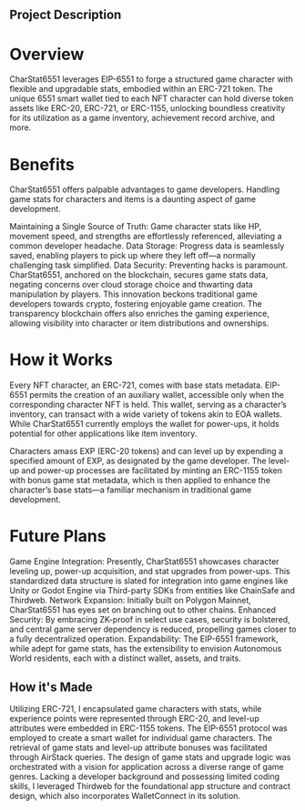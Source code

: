## Project Description
# Overview
CharStat6551 leverages EIP-6551 to forge a structured game character with flexible and upgradable stats, embodied within an ERC-721 token. The unique 6551 smart wallet tied to each NFT character can hold diverse token assets like ERC-20, ERC-721, or ERC-1155, unlocking boundless creativity for its utilization as a game inventory, achievement record archive, and more.

# Benefits
CharStat6551 offers palpable advantages to game developers. Handling game stats for characters and items is a daunting aspect of game development.

Maintaining a Single Source of Truth: Game character stats like HP, movement speed, and strengths are effortlessly referenced, alleviating a common developer headache. Data Storage: Progress data is seamlessly saved, enabling players to pick up where they left off—a normally challenging task simplified. Data Security: Preventing hacks is paramount. CharStat6551, anchored on the blockchain, secures game stats data, negating concerns over cloud storage choice and thwarting data manipulation by players. This innovation beckons traditional game developers towards crypto, fostering enjoyable game creation. The transparency blockchain offers also enriches the gaming experience, allowing visibility into character or item distributions and ownerships.

# How it Works
Every NFT character, an ERC-721, comes with base stats metadata. EIP-6551 permits the creation of an auxiliary wallet, accessible only when the corresponding character NFT is held. This wallet, serving as a character’s inventory, can transact with a wide variety of tokens akin to EOA wallets. While CharStat6551 currently employs the wallet for power-ups, it holds potential for other applications like item inventory.

Characters amass EXP (ERC-20 tokens) and can level up by expending a specified amount of EXP, as designated by the game developer. The level-up and power-up processes are facilitated by minting an ERC-1155 token with bonus game stat metadata, which is then applied to enhance the character’s base stats—a familiar mechanism in traditional game development.

# Future Plans
Game Engine Integration: Presently, CharStat6551 showcases character leveling up, power-up acquisition, and stat upgrades from power-ups. This standardized data structure is slated for integration into game engines like Unity or Godot Engine via Third-party SDKs from entities like ChainSafe and Thirdweb. Network Expansion: Initially built on Polygon Mainnet, CharStat6551 has eyes set on branching out to other chains. Enhanced Security: By embracing ZK-proof in select use cases, security is bolstered, and central game server dependency is reduced, propelling games closer to a fully decentralized operation. Expandability: The EIP-6551 framework, while adept for game stats, has the extensibility to envision Autonomous World residents, each with a distinct wallet, assets, and traits.

## How it's Made
Utilizing ERC-721, I encapsulated game characters with stats, while experience points were represented through ERC-20, and level-up attributes were embedded in ERC-1155 tokens. The EIP-6551 protocol was employed to create a smart wallet for individual game characters. The retrieval of game stats and level-up attribute bonuses was facilitated through AirStack queries. The design of game stats and upgrade logic was orchestrated with a vision for application across a diverse range of game genres. Lacking a developer background and possessing limited coding skills, I leveraged Thirdweb for the foundational app structure and contract design, which also incorporates WalletConnect in its solution.

